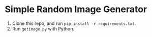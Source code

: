 # Simple Random Image Generator
1. Clone this repo, and run `pip install -r requirements.txt`.
2. Run `getimage.py` with Python.